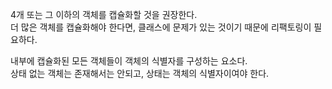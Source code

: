 4개 또는 그 이하의 객체를 캡슐화할 것을 권장한다. <br>
더 많은 객체를 캡슐화해야 한다면, 클래스에 문제가 있는 것이기 때문에 리팩토링이 필요하다. <br>

내부에 캡슐화된 모든 객체들이 객체의 식별자를 구성하는 요소다. <br>
상태 없는 객체는 존재해서는 안되고, 상태는 객체의 식별자이여야 한다. <br>
